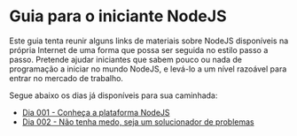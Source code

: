 Guia para o iniciante NodeJS
============================

Este guia tenta reunir alguns links de materiais sobre NodeJS disponíveis na própria Internet de uma forma que
possa ser seguida no estilo passo a passo.
Pretende ajudar iniciantes que sabem pouco ou nada de programação a iniciar no mundo NodeJS, e levá-lo a um
nível razoável para entrar no mercado de trabalho.

Segue abaixo os dias já disponíveis para sua caminhada:

* [Dia 001 - Conheça a plataforma NodeJS](dia-001.md)
* [Dia 002 - Não tenha medo, seja um solucionador de problemas](dia-002.md)